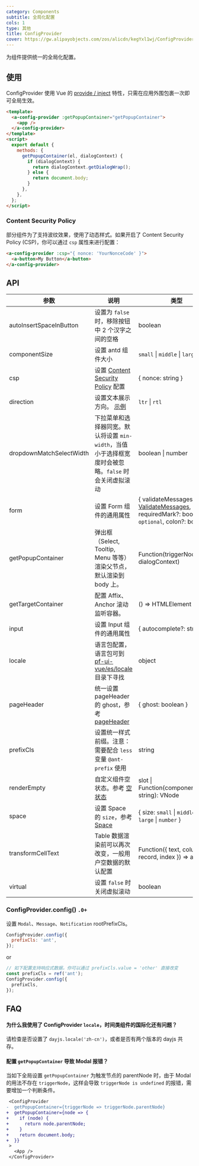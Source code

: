 ```yaml
---
category: Components
subtitle: 全局化配置
cols: 1
type: 其他
title: ConfigProvider
cover: https://gw.alipayobjects.com/zos/alicdn/kegYxl1wj/ConfigProvider.svg
---
```


为组件提供统一的全局化配置。

## 使用

ConfigProvider 使用 Vue 的 [provide / inject](https://vuejs.org/v2/api/#provide-inject) 特性，只需在应用外围包裹一次即可全局生效。

```html
<template>
  <a-config-provider :getPopupContainer="getPopupContainer">
    <app />
  </a-config-provider>
</template>
<script>
  export default {
    methods: {
      getPopupContainer(el, dialogContext) {
        if (dialogContext) {
          return dialogContext.getDialogWrap();
        } else {
          return document.body;
        }
      },
    },
  };
</script>
```

### Content Security Policy

部分组件为了支持波纹效果，使用了动态样式。如果开启了 Content Security Policy (CSP)，你可以通过 `csp` 属性来进行配置：

```html
<a-config-provider :csp="{ nonce: 'YourNonceCode' }">
  <a-button>My Button</a-button>
</a-config-provider>
```

## API

| 参数 | 说明 | 类型 | 默认值 | 版本 |
| --- | --- | --- | --- | --- |
| autoInsertSpaceInButton | 设置为 `false` 时，移除按钮中 2 个汉字之间的空格 | boolean | true |  |
| componentSize | 设置 antd 组件大小 | `small` \| `middle` \| `large` | - |  |
| csp | 设置 [Content Security Policy](https://developer.mozilla.org/en-US/docs/Web/HTTP/CSP) 配置 | { nonce: string } | - |  |
| direction | 设置文本展示方向。 [示例](#components-config-provider-demo-direction) | `ltr` \| `rtl` | `ltr` |  |
| dropdownMatchSelectWidth | 下拉菜单和选择器同宽。默认将设置 `min-width`，当值小于选择框宽度时会被忽略。`false` 时会关闭虚拟滚动 | boolean \| number | - |  |
| form | 设置 Form 组件的通用属性 | { validateMessages?: [ValidateMessages](/components/form/#validateMessages), requiredMark?: boolean \| `optional`, colon?: boolean} | - |  |
| getPopupContainer | 弹出框（Select, Tooltip, Menu 等等）渲染父节点，默认渲染到 body 上。 | Function(triggerNode, dialogContext) | () => document.body |  |
| getTargetContainer | 配置 Affix、Anchor 滚动监听容器。 | () => HTMLElement | () => window |  |
| input | 设置 Input 组件的通用属性 | { autocomplete?: string } | - |  |
| locale | 语言包配置，语言包可到 [pf-ui-vue/es/locale](http://unpkg.com/pf-ui-vue/es/locale/) 目录下寻找 | object | - | 1.5.0 |
| pageHeader | 统一设置 pageHeader 的 ghost，参考 [pageHeader](<(/components/page-header)>) | { ghost: boolean } | 'true' | 1.5.0 |
| prefixCls | 设置统一样式前缀。注意：需要配合 `less` 变量 `@ant-prefix` 使用 | string | `ant` |  |
| renderEmpty | 自定义组件空状态。参考 [空状态](/components/empty/) | slot \| Function(componentName: string): VNode | - |  |
| space | 设置 Space 的 `size`，参考 [Space](/components/space) | { size: `small` \| `middle` \| `large` \| `number` } | - |  |
| transformCellText | Table 数据渲染前可以再次改变，一般用户空数据的默认配置 | Function({ text, column, record, index }) => any | - | 1.5.4 |
| virtual | 设置 `false` 时关闭虚拟滚动 | boolean | - |  |

### ConfigProvider.config() `.0+`

设置 `Modal`、`Message`、`Notification` rootPrefixCls。

```jsx
ConfigProvider.config({
  prefixCls: 'ant',
});
```

or

```jsx
// 如下配置支持响应式数据，你可以通过 prefixCls.value = 'other' 直接改变
const prefixCls = ref('ant');
ConfigProvider.config({
  prefixCls,
});
```

## FAQ

#### 为什么我使用了 ConfigProvider `locale`，时间类组件的国际化还有问题？

请检查是否设置了 `dayjs.locale('zh-cn')`，或者是否有两个版本的 dayjs 共存。

#### 配置 `getPopupContainer` 导致 Modal 报错？

当如下全局设置 `getPopupContainer` 为触发节点的 parentNode 时，由于 Modal 的用法不存在 `triggerNode`，这样会导致 `triggerNode is undefined` 的报错，需要增加一个判断条件。

```diff
 <ConfigProvider
-  getPopupContainer={triggerNode => triggerNode.parentNode}
+  getPopupContainer={node => {
+    if (node) {
+      return node.parentNode;
+    }
+    return document.body;
+  }}
 >
   <App />
 </ConfigProvider>
```
